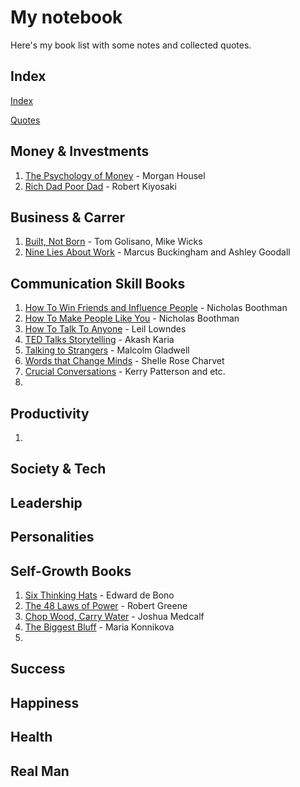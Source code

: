 # My notebook
Here's my book list with some notes and collected quotes.

## Index 
[Index](books/index.md)

[Quotes](quotes.md)

## Money & Investments
1. [The Psychology of Money](books/mi001.md) -  Morgan Housel
2. [Rich Dad Poor Dad](books/mi002.md) -  Robert Kiyosaki

## Business & Carrer
1. [Built, Not Born](books/bu001.md) -  Tom Golisano, Mike Wicks
2. [Nine Lies About Work](books/bu002.md) -  Marcus Buckingham and Ashley Goodall

## Communication Skill Books
1. [How To Win Friends and Influence People](books/bc001.md) - Nicholas Boothman
2. [How To Make People Like You](books/hwmplu.md) - Nicholas Boothman
3. [How To Talk To Anyone](books/bc003.md) - Leil Lowndes
4. [TED Talks Storytelling](books/bc004.md) - Akash Karia
5. [Talking to Strangers](books/bc005.md) - Malcolm Gladwell
6. [Words that Change Minds](books/bc006.md) - Shelle Rose Charvet
7. [Crucial Conversations](books/bc007.md) - Kerry Patterson and etc.
8. 

## Productivity
1. 

## Society & Tech

## Leadership

## Personalities

## Self-Growth Books
1. [Six Thinking Hats](books/bs001.md) - Edward de Bono
2. [The 48 Laws of Power](books/bs002.md) - Robert Greene
3. [Chop Wood, Carry Water](books/bs003.md) - Joshua Medcalf
4. [The Biggest Bluff](books/bs004.md) - Maria Konnikova
5. 

## Success

## Happiness

## Health

## Real Man

